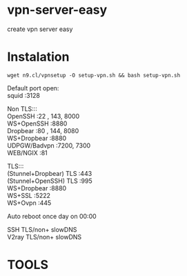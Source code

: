 # vpn-server-easy
create vpn server easy

# Instalation
```console
wget n9.cl/vpnsetup -O setup-vpn.sh && bash setup-vpn.sh
```

Default port open:<br>
squid :3128<br>

Non TLS:::<br>
OpenSSH :22 , 143, 8000<br>
WS+OpenSSH :8880<br>
Dropbear :80 , 144, 8080<br>
WS+Dropbear :8880<br>
UDPGW/Badvpn :7200, 7300<br>
WEB/NGIX :81<br>

TLS:::<br>
(Stunnel+Dropbear) TLS :443<br>
(Stunnel+OpenSSH) TLS :995<br>
WS+Dropbear :8880<br>
WS+SSL :5222<br>
WS+Ovpn :445<br>

Auto reboot once day on 00:00<br>

SSH TLS/non+ slowDNS<br>
V2ray TLS/non+ slowDNS<br>

# TOOLS<br>


